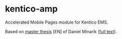 # kentico-amp
Accelerated Mobile Pages module for Kentico EMS.

Based on [master thesis](https://is.muni.cz/th/409956/fi_m/?lang=en) [EN] of Daniel Minarik ([full text](https://is.muni.cz/th/409956/fi_m/thesis.pdf)).
